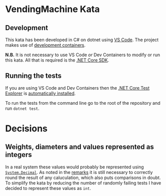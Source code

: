 # VendingMachine Kata

## Development

This kata has been developed in C# on dotnet using [VS Code](https://code.visualstudio.com/). The project makes use of [development containers](https://code.visualstudio.com/docs/remote/containers).

**N.B.** It is not necessary to use VS Code _or_ Dev Containers to modify or run this kata. All that is required is the [.NET Core SDK](https://dotnet.microsoft.com/download/visual-studio-sdks).

## Running the tests

If you are using VS Code and Dev Containers then the [.NET Core Test Explorer](https://marketplace.visualstudio.com/items?itemName=formulahendry.dotnet-test-explorer) is [automatically installed](https://github.com/steve-codemunkies/VendingMachine/blob/5ddd8508c5cd096efca9b028bcffb46f0fb11e3b/.devcontainer/devcontainer.json#L22). 

To run the tests from the command line go to the root of the repository and run `dotnet test`.

# Decisions

## Weights, diameters and values represented as integers

In a real system these values would probably be represented using [`System.Decimal`](https://docs.microsoft.com/en-us/dotnet/api/system.decimal?redirectedfrom=MSDN&view=netcore-3.1). As noted in the [remarks](https://docs.microsoft.com/en-us/dotnet/api/system.decimal?redirectedfrom=MSDN&view=netcore-3.1#remarks) it is still necessary to correctly round the result of any caluculation, which also puts comparisons in doubt. To simplify the kata by reducing the number of randomly failing tests I have decided to represent these values as `int`.

